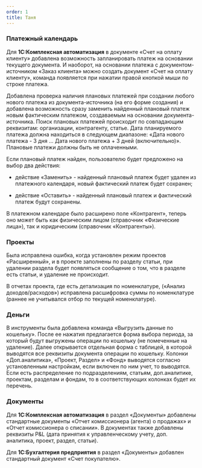 ```yaml
---
order: 1
title: Таня
---
```


### **Платежный календарь**

Для **1С:Комплексная автоматизация** в документе «Счет на оплату клиенту» добавлена возможность запланировать платеж на основании текущего документа. И наоборот, на основании платежа с документом-источником «Заказ клиента» можно создать документ «Счет на оплату клиенту», команда появляется при нажатии правой кнопкой мыши по строке платежа.



Добавлена проверка наличия плановых платежей при создании любого нового платежа из документа-источника (на его форме создания) и добавлена возможность сразу заменить найденный плановый платеж новым фактическим платежом, создаваемым на основании документа-источника. Поиск плановых платежей происходит по совпадающим реквизитам: организации, контрагенту, статье. Дата планируемого платежа должна находиться в следующем диапазоне: «Дата нового платежа - 3 дня ... Дата нового платежа + 3 дней (включительно)». Плановые платежи должны быть не оплаченными.

Если плановый платеж найден, пользователю будет предложено на выбор два действия:

-  действие «Заменить» - найденный плановый платеж будет удален из платежного календаря, новый фактический платеж будет сохранен;

-  действие «Оставить» - найденный плановый платеж и фактический платеж будут сохранены.



В платежном календаре было расширено поле «Контрагент», теперь оно может быть как физическим лицом (справочник «Физические лица»), так и юридическим (справочник «Контрагенты»).



### **Проекты**

Была исправлена ошибка, когда установлен режим проектов «Расширенный», и в проекте заполнены по разделу статьи, при удалении раздела будет появляться сообщение о том, что в разделе есть статьи, и удаление не происходит.

В отчетах проекта, где есть детализация по номенклатуре, («Анализ доходов/расходов») исправлена расшифровка суммы по номенклатуре (раннее не учитывался отбор по текущей номенклатуре).



### **Деньги**

В инструменты была добавлена команда «Выгрузить данные по кошельку». После ее нажатия предлагается форма выбора периода, за который будут выгружены операции по кошельку (не помеченные на удаление). Далее открывается отдельная форма с таблицей, в которой выводятся все реквизиты документа операции по кошельку. Колонки «Доп.аналитика», «Проект, Раздел» и «Фонд» выводятся согласно установленным настройкам, если включен по ним учет, то выводятся. Если есть распределение по подразделениям, статьям, доп.аналитике, проектам, разделам и фондам, то в соответствующих колонках будет их перечень.



### **Документы**

Для **1С:Комплексная автоматизация** в раздел «Документы» добавлены стандартные документы «Отчет комиссионера (агента) о продажах» и «Отчет комиссионера о списании». В документах также добавлены реквизиты P&L (дата принятия к управленческому учету, доп. аналитика, проект, раздел, статьи).

Для **1С:Бухгалтерия предприятия** в раздел «Документы» добавлен стандартный документ «Счет покупателю».